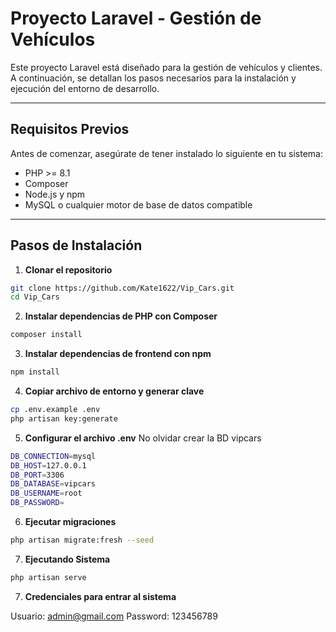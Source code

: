 # Proyecto Laravel - Gestión de Vehículos

Este proyecto Laravel está diseñado para la gestión de vehículos y clientes. A continuación, se detallan los pasos necesarios para la instalación y ejecución del entorno de desarrollo.

---

## Requisitos Previos

Antes de comenzar, asegúrate de tener instalado lo siguiente en tu sistema:

- PHP >= 8.1
- Composer
- Node.js y npm
- MySQL o cualquier motor de base de datos compatible

---

## Pasos de Instalación

1. **Clonar el repositorio**

```bash
git clone https://github.com/Kate1622/Vip_Cars.git
cd Vip_Cars

```
2. **Instalar dependencias de PHP con Composer**

```bash
composer install

```
3. **Instalar dependencias de frontend con npm**

```bash
npm install
```
4. **Copiar archivo de entorno y generar clave**

```bash
cp .env.example .env
php artisan key:generate

```
5. **Configurar el archivo .env**
    No olvidar crear la BD vipcars

```bash
DB_CONNECTION=mysql
DB_HOST=127.0.0.1
DB_PORT=3306
DB_DATABASE=vipcars
DB_USERNAME=root
DB_PASSWORD=

```

6. **Ejecutar migraciones**

```bash
php artisan migrate:fresh --seed
```

7. **Ejecutando Sistema**

```bash
php artisan serve
```

7. **Credenciales para entrar al sistema**

Usuario: admin@gmail.com
Password: 123456789


